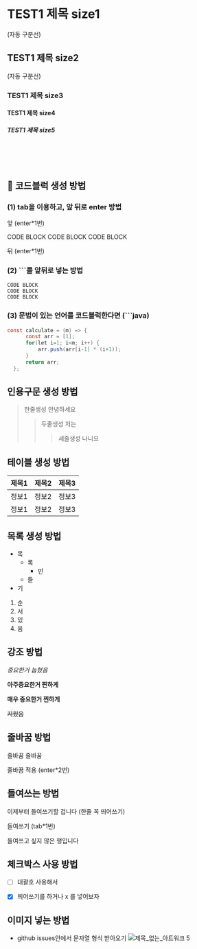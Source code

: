 # TEST1 제목 size1
(자동 구분선)
## TEST1 제목 size2
(자동 구분선)
### TEST1 제목  size3
#### TEST1 제목 size4
##### TEST1 제목 size5

<br>
<br>
<br>

## 🗿 코드블럭 생성 방법

### (1) tab을 이용하고, 앞 뒤로 enter 방법
앞 (enter*1번)

  CODE BLOCK
  CODE BLOCK
  CODE BLOCK

뒤 (enter*1번)


### (2) ```를 앞뒤로 넣는 방법
```
CODE BLOCK
CODE BLOCK
CODE BLOCK
```


### (3) 문법이 있는 언어를 코드블럭한다면 (```java)
```java
const calculate = (m) => {
      const arr = [1];
      for(let i=1; i<m; i++) {
          arr.push(arr[i-1] * (i+1));
      }
      return arr;
  };
```


## 인용구문 생성 방법

> 한줄생성
안녕하세요
>> 두줄생성
저는
>>> 세줄생성
나니요


## 테이블 생성 방법

제목1 | 제목2 | 제목3
---|---|---|
정보1 | 정보2 | 정보3
정보1 | 정보2 | 정보3


## 목록 생성 방법

* 목
  - 록
    + 만
  - 들
* 기

1. 순
2. 서
3. 있
4. 음


## 강조 방법

*중요한거 눕혔음*

**아주중요한거 찐하게**

__매우 중요한거 찐하게__

~~지웠음~~


## 줄바꿈 방법

줄바꿈
줄바꿈

줄바꿈 적용
(enter*2번)


## 들여쓰는 방법

이제부터 들여쓰기할 겁니다 (한줄 꼭 띄어쓰기)

  들여쓰기 (tab*1번)

들여쓰고 싶지 않은 행입니다


## 체크박스 사용 방법
- [ ] 대괄호 사용해서
- [x] 띄어쓰기를 하거나 x 를 넣어보자


## 이미지 넣는 방법

* github issues안에서 문자열 형식 받아오기
![제목_없는_아트워크 5](https://user-images.githubusercontent.com/107349637/203889795-5d202bcb-7d1f-41d1-9835-e4b8688f1cbd.jpg)